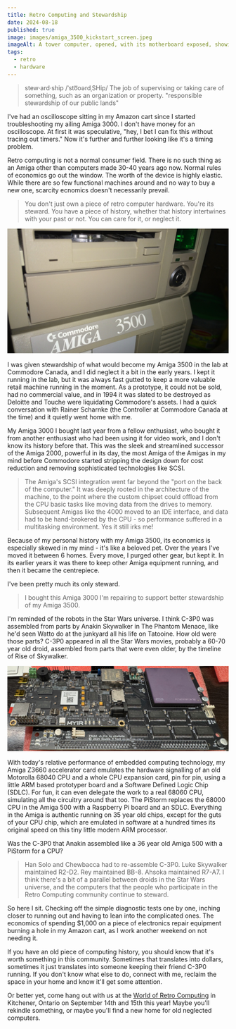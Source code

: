 ```yaml
---
title: Retro Computing and Stewardship
date: 2024-08-18
published: true
image: images/amiga_3500_kickstart_screen.jpeg
imageAlt: A tower computer, opened, with its motherboard exposed, showing a screen on a monitor that is asking for a 3.5" floppy disk to be inserted
tags:
  - retro
  - hardware
---
```

> stew·ard·ship
> /ˈsto͞oərdˌSHip/
> The job of supervising or taking care of something, such as an organization or property. "responsible stewardship of our public lands"

I've had an oscilloscope sitting in my Amazon cart since I started troubleshooting my ailing Amiga 3000. I don't have money for an oscilloscope. At first it was speculative, "hey, I bet I can fix this without tracing out timers." Now it's further and further looking like it's a timing problem.

Retro computing is not a normal consumer field. There is no such thing as an Amiga other than computers made 30-40 years ago now. Normal rules of economics go out the window. The worth of the device is highly elastic. While there are so few functional machines around and no way to buy a new one, scarcity ecnomics doesn't necessarily prevail.

> You don't just own a piece of retro computer hardware. You're its steward. You have a piece of history, whether that history intertwines with your past or not. You can care for it, or neglect it.

![](images/a3500-faceplate.jpeg)

I was given stewardship of what would become my Amiga 3500 in the lab at Commodore Canada, and I did neglect it a bit in the early years. I kept it running in the lab, but it was always fast gutted to keep a more valuable retail machine running in the moment. As a prototype, it could not be sold, had no commercial value, and in 1994 it was slated to be destroyed as Deloitte and Touche were liquidating Commodore's assets. I had a quick conversation with Rainer Scharnke (the Controller at Commodore Canada at the time) and it quietly went home with me.

My Amiga 3000 I bought last year from a fellow enthusiast, who bought it from another enthusiast who had been using it for video work, and I don't know its history before that. This was the sleek and streamlined successor of the Amiga 2000, powerful in its day, the most Amiga of the Amigas in my mind before Commodore started stripping the design down for cost reduction and removing sophisticated technologies like SCSI.

> The Amiga's SCSI integration went far beyond the "port on the back of the computer." It was deeply rooted in the architecture of the machine, to the point where the custom chipset could offload from the CPU basic tasks like moving data from the drives to memory. Subsequent Amigas like the 4000 moved to an IDE interface, and data had to be hand-brokered by the CPU - so performance suffered in a multitasking environment. Yes it still irks me!

Because of my personal history with my Amiga 3500, its economics is especially skewed in my mind - it's like a beloved pet. Over the years I've moved it between 6 homes. Every move, I purged other gear, but kept it. In its earlier years it was there to keep other Amiga equipment running, and then it became the centrepiece.

I've been pretty much its only steward.

> I bought this Amiga 3000 I'm repairing to support better stewardship of my Amiga 3500.

I'm reminded of the robots in the Star Wars universe. I think C-3P0 was assembled from parts by Anakin Skywalker in The Phantom Menace, like he'd seen Watto do at the junkyard all his life on Tatooine. How old were those parts? C-3P0 appeared in all the Star Wars movies, probably a 60-70 year old droid, assembled from parts that were even older, by the timeline of Rise of Skywalker.

![z3660-loaded.jpeg](images/z3660-loaded.jpeg)

With today's relative performance of embedded computing technology, my Amiga Z3660 accelerator card emulates the hardware signalling of an old Motorolla 68040 CPU and a whole CPU expansion card, pin for pin, using a little ARM based prototyper board and a Software Defined Logic Chip (SDLC). For fun, it can even delegate the work to a real 68060 CPU, simulating all the circuitry around that too. The PiStorm replaces the 68000 CPU in the Amiga 500 with a Raspberry Pi board and an SDLC. Everything in the Amiga is authentic running on 35 year old chips, except for the guts of your CPU chip, which are emulated in software at a hundred times its original speed on this tiny little modern ARM processor.

Was the C-3P0 that Anakin assembled like a 36 year old Amiga 500 with a PiStorm for a CPU?

> Han Solo and Chewbacca had to re-assemble C-3P0. Luke Skywalker maintained R2-D2. Rey maintained BB-8. Ahsoka maintained R7-A7. I think there's a bit of a parallel between droids in the Star Wars universe, and the computers that the people who participate in the Retro Computing community continue to steward.

So here I sit. Checking off the simple diagnostic tests one by one, inching closer to running out and having to lean into the complicated ones. The economics of spending $1,000 on a piece of electronics repair equipment burning a hole in my Amazon cart, as I work another weekend on not needing it.

If you have an old piece of computing history, you should know that it's worth something in this community. Sometimes that translates into dollars, sometimes it just translates into someone keeping their friend C-3P0 running. If you don't know what else to do, connect with me, reclaim the space in your home and know it'll get some attention.

Or better yet, come hang out with us at the [World of Retro Computing](https://worldofretrocomputing.com/) in Kitchener, Ontario on September 14th and 15th this year! Maybe you'll rekindle something, or maybe you'll find a new home for old neglected computers.